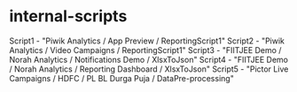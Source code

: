# internal-scripts
Script1 - "Piwik Analytics / App Preview / ReportingScript1"
Script2 - "Piwik Analytics / Video Campaigns / ReportingScript1"
Script3 - "FIITJEE Demo / Norah Analytics / Notifications Demo / XlsxToJson"
Script4 - "FIITJEE Demo / Norah Analytics / Reporting Dashboard / XlsxToJson"
Script5 - "Pictor Live Campaigns / HDFC / PL BL Durga Puja / DataPre-processing"
